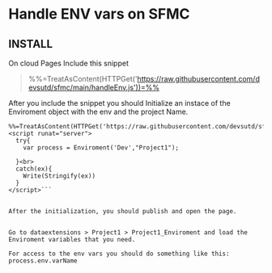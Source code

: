 # Handle ENV vars on SFMC

## INSTALL 

On cloud Pages Include this snippet
   >%%=TreatAsContent(HTTPGet('https://raw.githubusercontent.com/devsutd/sfmc/main/handleEnv.js'))=%% 

After you include the snippet you should Initialize an instace of the Enviroment object with the env and the project Name.
```<!-- SFMC LOGGER V 1.0 --> <br>
%%=TreatAsContent(HTTPGet('https://raw.githubusercontent.com/devsutd/sfmc/main/handleEnv.js'))=%% 
<script runat="server">  
  try{
    var process = Enviroment('Dev',"Project1");
   
  }<br>
  catch(ex){
    Write(Stringify(ex))
  }
</script>```


After the initialization, you should publish and open the page.


Go to dataextensions > Project1 > Project1_Enviroment and load the Enviroment variables that you need.

For access to the env vars you should do something like this:  process.env.varName

